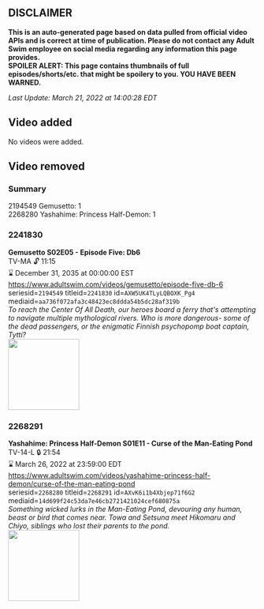 ## DISCLAIMER
**This is an auto-generated page based on data pulled from official video APIs and is correct at time of publication. Please do not contact any Adult Swim employee on social media regarding any information this page provides.**  
**SPOILER ALERT: This page contains thumbnails of full episodes/shorts/etc. that might be spoilery to you. YOU HAVE BEEN WARNED.**  

_Last Update: March 21, 2022 at 14:00:28 EDT_
## Video added
No videos were added.  
## Video removed
### Summary
2194549 Gemusetto: 1  
2268280 Yashahime: Princess Half-Demon: 1  
### 2241830
**Gemusetto S02E05 - Episode Five: Db6**  
TV-MA 🔓 11:15  
⌛ December 31, 2035 at 00:00:00 EST  
https://www.adultswim.com/videos/gemusetto/episode-five-db-6  
seriesid=`2194549` titleid=`2241830` id=`AXW5UK4TLyLQBOXK_Pg4` mediaid=`aa736f072afa3c48423ec8ddda54b5dc28af319b`  
_To reach the Center Of All Death, our heroes board a ferry that's attempting to navigate multiple mythological rivers. Who is more dangerous- some of the dead passengers, or the enigmatic Finnish psychopomp boat captain, Tytti?_  
<a href="https://media.cdn.adultswim.com/uploads/20201111/thumbnails/2_2011111734488-GSMP_205_dup-20201103.jpg"><img src="https://media.cdn.adultswim.com/uploads/20201111/thumbnails/2_2011111734488-GSMP_205_dup-20201103.jpg" height="144px" /></a>
### 2268291
**Yashahime: Princess Half-Demon S01E11 - Curse of the Man-Eating Pond**  
TV-14-L 🔒 21:54  
⌛ March 26, 2022 at 23:59:00 EDT  
https://www.adultswim.com/videos/yashahime-princess-half-demon/curse-of-the-man-eating-pond  
seriesid=`2268280` titleid=`2268291` id=`AXvK6i1b4Xbjep71f6G2` mediaid=`14d699f24c53da7e46cb2721421024cef680875a`  
_Something wicked lurks in the Man-Eating Pond, devouring any human, beast or bird that comes near. Towa and Setsuna meet Hikomaru and Chiyo, siblings who lost their parents to the pond._  
<a href="https://media.cdn.adultswim.com/uploads/20210910/thumbnails/2_219101344184-YashahimePrincessHalfDemon_111_CurseOfTheManEatingPond.png"><img src="https://media.cdn.adultswim.com/uploads/20210910/thumbnails/2_219101344184-YashahimePrincessHalfDemon_111_CurseOfTheManEatingPond.png" height="144px" /></a>

